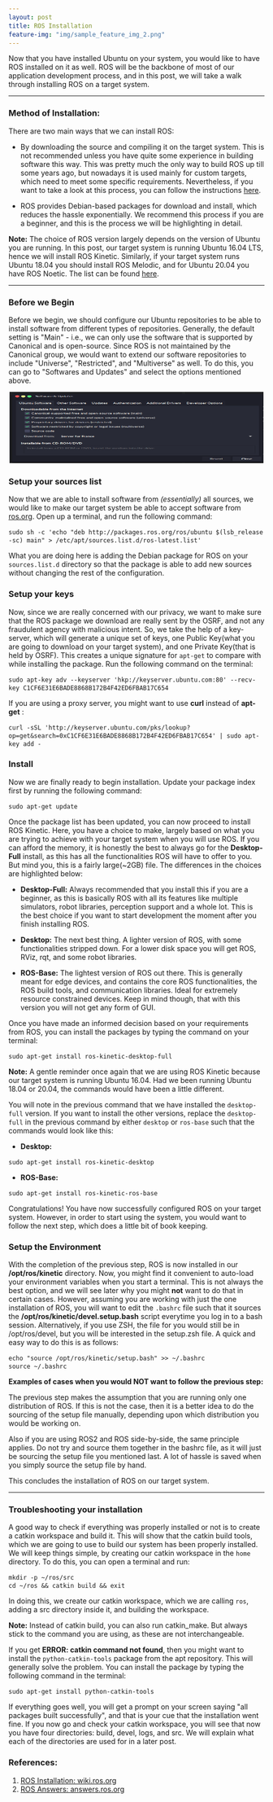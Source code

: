 ```yaml
---
layout: post
title: ROS Installation
feature-img: "img/sample_feature_img_2.png"
---
```


Now that you have installed Ubuntu on your system, you would like to have ROS installed on it as well. ROS will be the backbone of most of our application development process, and in this post, we will take a walk through installing ROS on a target system.

---
### Method of Installation:

There are two main ways that we can install ROS:

* By downloading the source and compiling it on the target system. This is not recommended unless you have quite some experience in building software this way. This was pretty much the only way to build ROS up till some years ago, but nowadays it is used mainly for custom targets, which need to meet some specific requirements. Nevertheless, if you want to take a look at this process, you can follow the instructions [here](http://wiki.ros.org/kinetic/Installation/Source).

* ROS provides Debian-based packages for download and install, which reduces the hassle exponentially. We recommend this process if you are a beginner, and this is the process we will be highlighting in detail.

**Note:** The choice of ROS version largely depends on the version of Ubuntu you are running. In this post, our target system is running Ubuntu 16.04 LTS, hence we will install ROS Kinetic. Similarly, if your target system runs Ubuntu 18.04 you should install ROS Melodic, and for Ubuntu 20.04 you have ROS Noetic. The list can be found [here](http://wiki.ros.org/ROS/Installation).  

---

### Before we Begin

Before we begin, we should configure our Ubuntu repositories to be able to install software from different types of repositories. Generally, the default setting is "Main" - i.e., we can only use the software that is supported by Canonical and is open-source. Since ROS is not maintained by the Canonical group, we would want to extend our software repositories to include "Universe", "Restricted", and "Multiverse" as well. To do this, you can go to "Softwares and Updates" and select the options mentioned above.

<p align="center">
  <img width="500" height="140" src="img/ros-img01.png">
</p>

### Setup your sources list

Now that we are able to install software from *(essentially)* all sources, we would like to make our target system be able to accept software from [ros.org](http://www.ros.org). Open up a terminal, and run the following command:

```shell
sudo sh -c 'echo "deb http://packages.ros.org/ros/ubuntu $(lsb_release -sc) main" > /etc/apt/sources.list.d/ros-latest.list'
```
What you are doing here is adding the Debian package for ROS on your `sources.list.d` directory so that the package is able to add new sources without changing the rest of the configuration.

### Setup your keys

Now, since we are really concerned with our privacy, we want to make sure that the ROS package we download are really sent by the OSRF, and not any fraudulent agency with malicious intent. So, we take the help of a key-server, which will generate a unique set of keys, one Public Key(what you are going to download on your target system), and one Private Key(that is held by OSRF). This creates a unique signature for `apt-get` to compare with while installing the package. Run the following command on the terminal:

```shell
sudo apt-key adv --keyserver 'hkp://keyserver.ubuntu.com:80' --recv-key C1CF6E31E6BADE8868B172B4F42ED6FBAB17C654
```
 If you are using a proxy server, you might want to use **curl** instead of **apt-get** :

 ```shell
curl -sSL 'http://keyserver.ubuntu.com/pks/lookup?op=get&search=0xC1CF6E31E6BADE8868B172B4F42ED6FBAB17C654' | sudo apt-key add -
 ```

### Install

Now we are finally ready to begin installation. Update your package index first by running the following command:
```shell
sudo apt-get update
```

Once the package list has been updated, you can now proceed to install ROS Kinetic. Here, you have a choice to make, largely based on what you are trying to achieve with your target system when you will use ROS. If you can afford the memory, it is honestly the best to always go for the **Desktop-Full** install, as this has all the functionalities ROS will have to offer to you. But mind you, this is a fairly large(~2GB) file. The differences in the choices are highlighted below:

* **Desktop-Full:** Always recommended that you install this if you are a beginner, as this is basically ROS with all its features like multiple simulators, robot libraries, perception support and a whole lot. This is the best choice if you want to start development the moment after you finish installing ROS.

* **Desktop:** The next best thing. A lighter version of ROS, with some functionalities stripped down. For a lower disk space you will get ROS, RViz, rqt, and some robot libraries.

* **ROS-Base:** The lightest version of ROS out there. This is generally meant for edge devices, and contains the core ROS functionalities, the ROS build tools, and communication libraries. Ideal for extremely resource constrained devices. Keep in mind though, that with this version you will not get any form of GUI.

Once you have made an informed decision based on your requirements from ROS, you can install the packages by typing the command on your terminal:

```shell
sudo apt-get install ros-kinetic-desktop-full
```
**Note:** A gentle reminder once again that we are using ROS Kinetic because our target system is running Ubuntu 16.04. Had we been running Ubuntu 18.04 or 20.04, the commands would have been a little different.

You will note in the previous command that we have installed the `desktop-full` version. If you want to install the other versions, replace the `desktop-full` in the previous command by either `desktop` or `ros-base` such that the commands would look like this:
* **Desktop:**
```shell
sudo apt-get install ros-kinetic-desktop
```

* **ROS-Base:**
```shell
sudo apt-get install ros-kinetic-ros-base
```

Congratulations! You have now successfully configured ROS on your target system. However, in order to start using the system, you would want to follow the next step, which does a little bit of book keeping.

### Setup the Environment

With the completion of the previous step, ROS is now installed in our **/opt/ros/kinetic** directory. Now, you might find it convenient to auto-load your environment variables when you start a terminal. This is not always the best option, and we will see later why you might **not** want to do that in certain cases. However, assuming you are working with just the one installation of ROS, you will want to edit the `.bashrc` file such that it sources the **/opt/ros/kinetic/devel.setup.bash** script everytime you log in to a bash session. Alternatively, if you use ZSH, the file for you would still be in /opt/ros/devel, but you will be interested in the setup.zsh file. A quick and easy way to do this is as follows:
```shell
echo "source /opt/ros/kinetic/setup.bash" >> ~/.bashrc
source ~/.bashrc
```
**Examples of cases when you would NOT want to follow the previous step:**

The previous step makes the assumption that you are running only one distribution of ROS. If this is not the case, then it is a better idea to do the sourcing of the setup file manually, depending upon which distribution you would be working on.

Also if you are using ROS2 and ROS side-by-side, the same principle applies. Do not try and source them together in the bashrc file, as it will just be sourcing the setup file you mentioned last. A lot of hassle is saved when you simply source the setup file by hand.

This concludes the installation of ROS on our target system.

---

### Troubleshooting your installation

A good way to check if everything was properly installed or not is to create a catkin workspace and build it. This will show that the catkin build tools, which we are going to use to build our system has been properly installed. We will keep things simple, by creating our catkin workspace in the `home` directory. To do this, you can open a terminal and run:
```shell
mkdir -p ~/ros/src
cd ~/ros && catkin build && exit
```
In doing this, we create our catkin workspace, which we are calling `ros`, adding a src directory inside it, and building the workspace.

**Note:** Instead of catkin build, you can also run catkin_make. But always stick to the command you are using, as these are not interchangeable.

If you get **ERROR: catkin command not found**, then you might want to install the `python-catkin-tools` package from the apt repository. This will generally solve the problem. You can install the package by typing the following command in the terminal:

```shell
sudo apt-get install python-catkin-tools
```
If everything goes well, you will get a prompt on your screen saying "all packages built successfully", and that is your cue that the installation went fine. If you now go and check your catkin workspace, you will see that now you have four directories: build, devel, logs, and src. We will explain what each of the directories are used for in a later post.


### References:

1. [ROS Installation: wiki.ros.org](http://wiki.ros.org/kinetic/Installation/Ubuntu)
1. [ROS Answers: answers.ros.org](https://answers.ros.org/question/231691/what-are-the-keys-in-the-installation-guide/)

